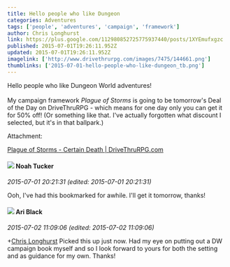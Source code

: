 ```yaml
---
title: Hello people who like Dungeon
categories: Adventures
tags: ['people', 'adventures', 'campaign', 'framework']
author: Chris Longhurst
link: https://plus.google.com/112980852725775937440/posts/1XYEmufxgzc
published: 2015-07-01T19:26:11.952Z
updated: 2015-07-01T19:26:11.952Z
imagelink: ['http://www.drivethrurpg.com/images/7475/144661.png']
thumblinks: ['2015-07-01-hello-people-who-like-dungeon_tb.png']
---
```


Hello people who like Dungeon World adventures!<br /><br />My campaign framework <i>Plague of Storms</i> is going to be tomorrow&#39;s Deal of the Day on DriveThruRPG - which means for one day only you can get it for 50% off! (Or something like that. I&#39;ve actually forgotten what discount I selected, but it&#39;s in that ballpark.)


Attachment:

<a href='http://www.drivethrurpg.com/product/144661/Plague-of-Storms'>Plague of Storms - Certain Death | DriveThruRPG.com</a>


<div id='comment z120wzpjduugzj4k322rx13xpkjkzjotu'>
  <h4><img src='{{site.baseurl}}//images/avatars/107427721230797057337_photo.jpg'> Noah Tucker</h4>
      <p><cite>2015-07-01 20:21:31 (edited: 2015-07-01 20:21:31)</cite></p>
        <p>Ooh, I&#39;ve had this bookmarked for awhile. I&#39;ll get it tomorrow, thanks!</p>
</div>
        

<div id='comment z120wzpjduugzj4k322rx13xpkjkzjotu'>
  <h4><img src='{{site.baseurl}}//images/avatars/114340138562787667396_photo.jpg'> Ari Black</h4>
      <p><cite>2015-07-02 11:09:06 (edited: 2015-07-02 11:09:06)</cite></p>
        <p><span class="proflinkWrapper"><span class="proflinkPrefix">+</span><a class="proflink" href="https://plus.google.com/112980852725775937440" oid="112980852725775937440">Chris Longhurst</a></span> Picked this up just now. Had my eye on putting out a DW campaign book myself and so I look forward to yours for both the setting and as guidance for my own. Thanks!</p>
</div>
        